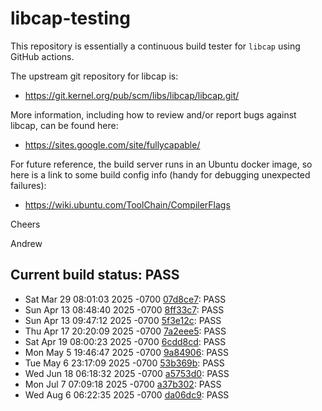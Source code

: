# libcap-testing

This repository is essentially a continuous build tester for `libcap`
using GitHub actions.

The upstream git repository for libcap is:

-  https://git.kernel.org/pub/scm/libs/libcap/libcap.git/

More information, including how to review and/or report bugs against
libcap, can be found here:

-  https://sites.google.com/site/fullycapable/

For future reference, the build server runs in an Ubuntu docker image,
so here is a link to some build config info (handy for debugging
unexpected failures):

-  https://wiki.ubuntu.com/ToolChain/CompilerFlags

Cheers

Andrew
## Current build status: PASS
-  Sat Mar 29 08:01:03 2025 -0700 [07d8ce7](https://git.kernel.org/pub/scm/libs/libcap/libcap.git/commit/?id=07d8ce731d5fe9063abfef4a77306e273b18b5f3): PASS
-  Sun Apr 13 08:48:40 2025 -0700 [8ff33c7](https://git.kernel.org/pub/scm/libs/libcap/libcap.git/commit/?id=8ff33c7ffd86a5fdc8e1cf3641e8c27db8a812a3): PASS
-  Sun Apr 13 09:47:12 2025 -0700 [5f3e12c](https://git.kernel.org/pub/scm/libs/libcap/libcap.git/commit/?id=5f3e12ca39c476b78160df6e2345a642a8e6f178): PASS
-  Thu Apr 17 20:20:09 2025 -0700 [7a2eee5](https://git.kernel.org/pub/scm/libs/libcap/libcap.git/commit/?id=7a2eee56607218d017af8d26c2c41dba83629708): PASS
-  Sat Apr 19 08:00:23 2025 -0700 [6cdd8cd](https://git.kernel.org/pub/scm/libs/libcap/libcap.git/commit/?id=6cdd8cd72ebcedd6b1b6c989a7e5722d5d87f35c): PASS
-  Mon May 5 19:46:47 2025 -0700 [9a84906](https://git.kernel.org/pub/scm/libs/libcap/libcap.git/commit/?id=9a84906efecf30d51603d669712d448ee8a095d6): PASS
-  Tue May 6 23:17:09 2025 -0700 [53b369b](https://git.kernel.org/pub/scm/libs/libcap/libcap.git/commit/?id=53b369b8ea24586ff7116c6e91553ff17e03e707): PASS
-  Wed Jun 18 06:18:32 2025 -0700 [a5753d0](https://git.kernel.org/pub/scm/libs/libcap/libcap.git/commit/?id=a5753d029173d69b09f593da13575b19e17641ff): PASS
-  Mon Jul 7 07:09:18 2025 -0700 [a37b302](https://git.kernel.org/pub/scm/libs/libcap/libcap.git/commit/?id=a37b30288380b7ca1e513611eb1c2a3ac5493cc5): PASS
-  Wed Aug 6 06:22:35 2025 -0700 [da06dc9](https://git.kernel.org/pub/scm/libs/libcap/libcap.git/commit/?id=da06dc98d29740f1a6d12d3a932263e8f63f99dd): PASS
